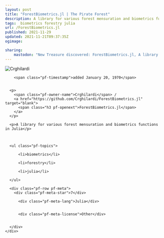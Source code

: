 ```yaml
---
layout: post
title: "ForestBiometrics.jl | The Pirate Forest"
description: A library for various forest mensuration and biometrics functions in Julia
tags:  biometrics forestry julia
url: /ForestBiometrics.jl
published: 2021-11-29
updated: 2021-11-21T09:37:35Z
ogimage: 

sharing:
    mastodon: "New Treasure discovered: ForestBiometrics.jl, A library for various forest mensuration and biometrics functions in Julia"
---
```


<div class="pf-night-sky-spacer">
    <div id="pf-night-sky" data-stars="7" data-owner="Crghilardi" data-repo="ForestBiometrics.jl"></div>
    <div class="">
        <dialog>
            Inhalt des Dialogs
        </dialog>
    </div>
</div>

<div class="pf-ship-list">
    <div class="pf-row pf-pirate pf-small-column" data-pirate-id="R4MpS0RPCmbQZRHLaaHry">
    <div>
      <!--<a href="https://github.com/Crghilardi" target="blank">-->
        <div class="pf-pirate-avatar">
          <div class="pf-cross pf-clickable"  onclick="collect('R4MpS0RPCmbQZRHLaaHry'); return false;"></div>
          <img src="https://avatars.githubusercontent.com/u/6330666?v=4" title="Crghilardi" alt="Crghilardi"/>
      </div>
      <!--</a>
      <div class="pf-pirate-actions">
        <a class="pf-treasure-add"  title="save in my treasure chest" onclick="collect('R4MpS0RPCmbQZRHLaaHry'); return false;" href="#">
          <img src="./assets/coin.svg" alt="treasure"/>
        </a>
        <a class="pf-treasure-remove" onclick="throwAway('R4MpS0RPCmbQZRHLaaHry'); return false;">remove</a>
      </div>-->
    </div>
    <div class="pf-ship">
      
        <span class="pf-timestamp">added January 20, 1970</span>
      
      
      <p>
        <span class="pf-owner-name">Crghilardi</span> / 
        <a href="https://github.com/Crghilardi/ForestBiometrics.jl" target="blank">
          <span class="h3 pf-openext">ForestBiometrics.jl</span>
        </a>
      </p>

      <p>A library for various forest mensuration and biometrics functions in Julia</p>

      

      <ul class="pf-topics">
        
          <li>biometrics</li>
        
          <li>forestry</li>
        
          <li>julia</li>
        
      </ul>

      <div class="pf-row pf-meta">
        <div class="pf-meta-star">7</div>
        
          <div class="pf-meta-lang">Julia</div>
        
        
          <div class="pf-meta-license">Other</div>
        
        
      </div>
    </div>
  </div>
</div>